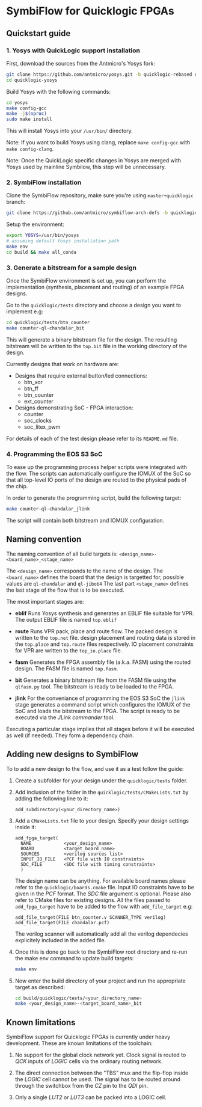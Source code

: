 # SymbiFlow for Quicklogic FPGAs

## Quickstart guide

### 1. Yosys with QuickLogic support installation

First, download the sources from the Antmicro's Yosys fork:

```bash
git clone https://github.com/antmicro/yosys.git -b quicklogic-rebased quicklogic-yosys
cd quicklogic-yosys
```

Build Yosys with the following commands:

```bash
cd yosys
make config-gcc
make -j$(nproc)
sudo make install
```

This will install Yosys into your `/usr/bin/` directory.

Note: If you want to build Yosys using clang, replace `make config-gcc` with `make config-clang`.

Note: Once the QuickLogic specific changes in Yosys are merged with Yosys used by mainline Symbilow, this step will be unnecessary.

### 2. SymbiFlow installation

Clone the SymbiFlow repository, make sure you're using `master+quicklogic` branch:

```bash
git clone https://github.com/antmicro/symbiflow-arch-defs -b quicklogic-upstream-rebase
```

Setup the environment:

```bash
export YOSYS=/usr/bin/yosys
# assuming default Yosys installation path
make env
cd build && make all_conda
```

### 3. Generate a bitstream for a sample design

Once the SymbiFlow environment is set up, you can perform the implementation (synthesis, placement and routing) of an example FPGA designs.

Go to the `quicklogic/tests` directory and choose a design you want to implement e.g:

```bash
cd quicklogic/tests/btn_counter
make counter-ql-chandalar_bit
```

This will generate a binary bitstream file for the design. The resulting bitstream will be written to the `top.bit` file in the working directory of the design.

Currently designs that work on hardware are:

- Designs that require external button/led connections:
	- btn_xor
	- btn_ff
	- btn_counter
	- ext_counter
- Designs demonstrating SoC - FPGA interaction:
	- counter
	- soc_clocks
	- soc_litex_pwm

For details of each of the test design please refer to its `README.md` file.

### 4. Programming the EOS S3 SoC

To ease up the programming process helper scripts were integrated with the flow.
The scripts can automatically configure the IOMUX of the SoC so that all top-level IO ports of the design are routed to the physical pads of the chip.

In order to generate the programming script, build the following target:

```bash
make counter-ql-chandalar_jlink
```

The script will contain both bitstream and IOMUX configuration.

## Naming convention

The naming convention of all build targets is: `<design_name>-<board_name>_<stage_name>`

The `<design_name>` corresponds to the name of the design.
The `<board_name>` defines the board that the design is targetted for, possible values are `ql-chandalar` and `ql-jibob4`
The last part `<stage_name>` defines the last stage of the flow that is to be executed.

The most important stages are:

- **eblif**
    Runs Yosys synthesis and generates an EBLIF file suitable for 	VPR. The output EBLIF file is named `top.eblif`

- **route**
    Runs VPR pack, place and route flow. The packed design is written to the `top.net` file. design placement and routing data is stored in the `top.place` and `top.route` files respectively. IO placement constraints for VPR are written to the `top_io.place` file.

- **fasm**
    Generates the FPGA assembly file (a.k.a. FASM) using the routed design. The FASM file is named `top.fasm`.

- **bit**
    Generates a binary bitstream file from the FASM file using the `qlfasm.py` tool. The bitstream is ready to be loaded to the FPGA.

- **jlink**
    For the conveniance of programming the EOS S3 SoC the `jlink` stage generates a command script which configures the IOMUX of the SoC and loads the bitstream to the FPGA. The script is ready to be executed via the *JLink commander* tool.

Executing a particular stage implies that all stages before it will be executed as well (if needed). They form a dependency chain.

## Adding new designs to SymbiFlow

To to add a new design to the flow, and use it as a test follow the guide:

1. Create a subfolder for your design under the `quicklogic/tests` folder.

1. Add inclusion of the folder in the `quicklogic/tests/CMakeLists.txt` by adding the following line to it:

    ```plaintext
    add_subdirectory(<your_directory_name>)
    ```

1. Add a `CMakeLists.txt` file to your design. Specify your design settings inside it:

    ```plaintext
    add_fpga_target(
      NAME            <your_design_name>
      BOARD           <target_board_name>
      SOURCES         <verilog sources list>
      INPUT_IO_FILE   <PCF file with IO constraints>
      SDC_FILE        <SDC file with timing constraints>
      )
    ```

    The design name can be anything. For available board names please refer to the `quicklogic/boards.cmake` file. Input IO constraints have to be given in the *PCF* format. The *SDC* file argument is optional. 
    Please also refer to CMake files for existing designs.
    All the files passed to `add_fpga_target` have to be added to the flow with `add_file_target` e.g:
    
    ```plaintext
    add_file_target(FILE btn_counter.v SCANNER_TYPE verilog)
    add_file_target(FILE chandalar.pcf)
    ```
    
    The verilog scanner will automatically add all the verilog dependecies explicitely included in the added file.
    
1. Once this is done go back to the SymbiFlow root directory and re-run the make env command to update build targets:

   ```bash
   make env
   ```

1. Now enter the build directory of your project and run the appropriate target as described:

   ```bash
   cd build/quicklogic/tests/<your_directory_name>
   make <your_design_name>-<target_board_name>_bit
   ```

## Known limitations

SymbiFlow support for Quicklogic FPGAs is currently under heavy development. These are known limitations of the toolchain:

1. No support for the global clock network yet. Clock signal is routed to *QCK* inputs of *LOGIC* cells via the ordinary routing network.

1. The direct connection between the "TBS" mux and the flip-flop inside the *LOGIC* cell cannot be used. The signal has to be routed around through the switchbox from the *CZ* pin to the *QDI* pin.

1. Only a single *LUT2* or *LUT3* can be packed into a LOGIC cell.